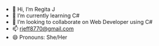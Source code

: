 - 👋 Hi, I’m Regita J
- 🌱 I’m currently learning C#
- 💞️ I’m looking to collaborate on Web Developer using C#
- 📫 rjeff8770@gmail.com
- 😄 Pronouns: She/Her

<!---
21stcenturyvampire/21stcenturyvampire is a ✨ special ✨ repository because its `README.md` (this file) appears on your GitHub profile.
You can click the Preview link to take a look at your changes.
--->
